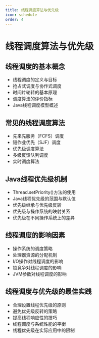 ```yaml
---
title: 线程调度算法与优先级
icon: schedule
order: 4
---
```


# 线程调度算法与优先级

## 线程调度的基本概念

- 线程调度的定义与目标
- 抢占式调度与协作式调度
- 时间片轮转的基本原理
- 调度算法的评价指标
- Java线程调度模型概述

## 常见的线程调度算法

- 先来先服务（FCFS）调度
- 短作业优先（SJF）调度
- 优先级调度算法
- 多级反馈队列调度
- 实时调度算法

## Java线程优先级机制

- Thread.setPriority()方法的使用
- Java线程优先级的范围与默认值
- 优先级继承与优先级反转
- 优先级与操作系统的映射关系
- 优先级在不同操作系统上的差异

## 线程调度的影响因素

- 操作系统的调度策略
- 处理器资源的分配机制
- I/O操作对线程调度的影响
- 锁竞争对线程调度的影响
- JVM参数对线程调度的影响

## 线程调度与优先级的最佳实践

- 合理设置线程优先级的原则
- 避免优先级反转的策略
- 提高线程响应性的技巧
- 线程调度与系统性能的平衡
- 线程优先级在实际应用中的限制
